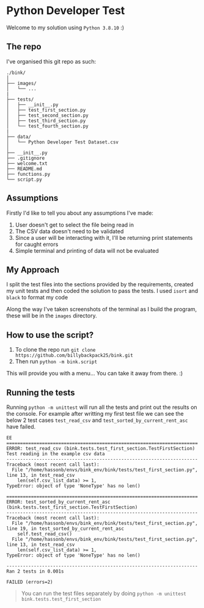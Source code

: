# Python Developer Test

Welcome to my solution using `Python 3.8.10` :)



## The repo

I've organised this git repo as such:

```
./bink/
│
├── images/
│   └── ...
|
├── tests/
│   ├── __init__.py
│   ├── test_first_section.py
│   ├── test_second_section.py
│   ├── test_third_section.py
│   └── test_fourth_section.py
|
├── data/
│   └── Python Developer Test Dataset.csv
│
├── __init__.py
├── .gitignore
├── welcome.txt
├── README.md
├── functions.py
└── script.py
```



## Assumptions

Firstly I'd like to tell you about any assumptions I've made:

1. User doesn't get to select the file being read in
2. The CSV data doesn't need to be validated
3. Since a user will be interacting with it, I'll be returning print statements for caught errors
4. Simple terminal and printing of data will not be evaluated



## My Approach

I split the test files into the sections provided by the requirements, created my unit tests and then coded the solution to pass the tests.
I used `isort` and `black` to format my code

Along the way I've taken screenshots of the terminal as I build the program, these will be in the `images` directory. 

## How to use the script?

1. To clone the repo run `git clone https://github.com/billybackpack25/bink.git`
2. Then run `python -m bink.script`

This will provide you with a menu... You can take it away from there. :)



## Running the tests

Running `python -m unittest` will run all the tests and print out the results on the console.
For example after writting my first test file we can see the below 2 test cases `test_read_csv` and `test_sorted_by_current_rent_asc` have failed.


```
EE
======================================================================
ERROR: test_read_csv (bink.tests.test_first_section.TestFirstSection)
Test reading in the example csv data
----------------------------------------------------------------------
Traceback (most recent call last):
  File "/home/hassonb/envs/bink_env/bink/tests/test_first_section.py", line 13, in test_read_csv
    len(self.csv_list_data) >= 1,
TypeError: object of type 'NoneType' has no len()

======================================================================
ERROR: test_sorted_by_current_rent_asc (bink.tests.test_first_section.TestFirstSection)
----------------------------------------------------------------------
Traceback (most recent call last):
  File "/home/hassonb/envs/bink_env/bink/tests/test_first_section.py", line 19, in test_sorted_by_current_rent_asc
    self.test_read_csv()
  File "/home/hassonb/envs/bink_env/bink/tests/test_first_section.py", line 13, in test_read_csv
    len(self.csv_list_data) >= 1,
TypeError: object of type 'NoneType' has no len()

----------------------------------------------------------------------
Ran 2 tests in 0.001s

FAILED (errors=2)
```

> You can run the test files separately by doing `python -m unittest bink.tests.test_first_section`